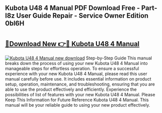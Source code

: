 ## Kubota U48 4 Manual PDF Download Free - Part-I8z User Guide Repair - Service Owner Edition 0bl6H

# <h2><a href="http://bc9146.oget.top/?id=Kubota+U48+4+Manual">🔗Download New 👉🔴 Kubota U48 4 Manual</a></h2>

[![Kubota U48 4 Manual new download](https://i.imgur.com/5g1atiW.png)](http://bc9146.oget.top/?id=Kubota+U48+4+Manual)
Step-by-Step Guide This manual breaks down the process of using your new Kubota U48 4 Manual into manageable steps for effortless operation. To ensure a successful experience with your new Kubota U48 4 Manual, please read this user manual carefully before use. It includes essential information on product setup, operation, maintenance, and troubleshooting, ensuring that you are able to use the product effectively and efficiently. Experience the possibilities of list of features with your new Kubota U48 4 Manual. Please Keep This Information for Future Reference Kubota U48 4 Manual. This manual will be your reliable guide to using your new product effectively.
